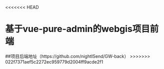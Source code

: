 <<<<<<< HEAD

<h1>基于vue-pure-admin的webgis项目前端</h1>
##项目后端地址（https://github.com/nightISend/GW-back）
>>>>>>> 022f7371aef5c2272ec959779d2004ff9acde2f1
